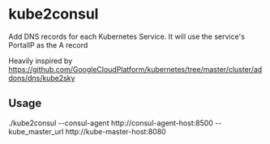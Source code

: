 # kube2consul
Add DNS records for each Kubernetes Service. It will use the service's PortalIP as the A record

Heavily inspired by https://github.com/GoogleCloudPlatform/kubernetes/tree/master/cluster/addons/dns/kube2sky

## Usage
./kube2consul --consul-agent http://consul-agent-host:8500 --kube_master_url http://kube-master-host:8080
